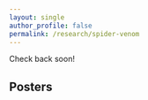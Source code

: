 ```yaml
---
layout: single
author_profile: false
permalink: /research/spider-venom
---
```


Check back soon!

## Posters